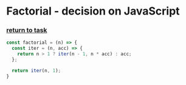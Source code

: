 # Factorial - decision on JavaScript

### [return to task](README.md)

```javascript
const factorial = (n) => {
  const iter = (n, acc) => {
    return n > 1 ? iter(n - 1, n * acc) : acc;
  };

  return iter(n, 1);
}
```
